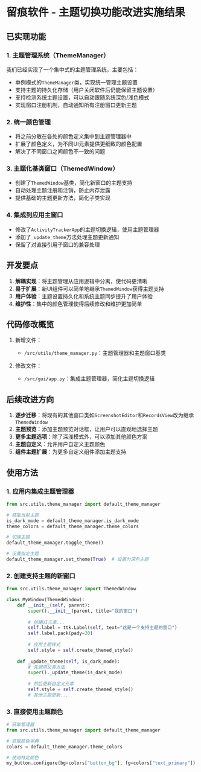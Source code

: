 # 留痕软件 - 主题切换功能改进实施结果

## 已实现功能

### 1. 主题管理系统（ThemeManager）
我们已经实现了一个集中式的主题管理系统，主要包括：

- 单例模式的`ThemeManager`类，实现统一管理主题设置
- 支持主题的持久化存储（用户关闭软件后仍能保留主题设置）
- 支持检测系统主题设置，可以自动跟随系统深色/浅色模式
- 实现窗口注册机制，自动通知所有注册窗口更新主题

### 2. 统一颜色管理
- 将之前分散在各处的颜色定义集中到主题管理器中
- 扩展了颜色定义，为不同UI元素提供更细致的颜色配置
- 解决了不同窗口之间颜色不一致的问题

### 3. 主题化基类窗口（ThemedWindow）
- 创建了`ThemedWindow`基类，简化新窗口的主题支持
- 自动处理主题注册和注销，防止内存泄露
- 提供基础的主题更新方法，简化子类实现

### 4. 集成到应用主窗口
- 修改了`ActivityTrackerApp`的主题切换逻辑，使用主题管理器
- 添加了`_update_theme`方法处理主题更新通知
- 保留了对直接引用子窗口的兼容处理

## 开发要点

1. **解耦实现**：将主题管理从应用逻辑中分离，使代码更清晰
2. **易于扩展**：新UI组件可以简单地继承`ThemedWindow`获得主题支持
3. **用户体验**：主题设置持久化和系统主题同步提升了用户体验
4. **维护性**：集中的颜色管理使得后续修改和维护更加简单

## 代码修改概览

1. 新增文件：
   - `/src/utils/theme_manager.py`：主题管理器和主题窗口基类

2. 修改文件：
   - `/src/gui/app.py`：集成主题管理器，简化主题切换逻辑

## 后续改进方向

1. **逐步迁移**：将现有的其他窗口类如`ScreenshotEditor`和`RecordsView`改为继承`ThemedWindow`
2. **主题预览**：添加主题预览对话框，让用户可以直观地选择主题
3. **更多主题选项**：除了深浅模式外，可以添加其他颜色方案
4. **主题自定义**：允许用户自定义主题颜色
5. **组件主题扩展**：为更多自定义组件添加主题支持

## 使用方法

### 1. 应用内集成主题管理器
```python
from src.utils.theme_manager import default_theme_manager

# 获取当前主题
is_dark_mode = default_theme_manager.is_dark_mode
theme_colors = default_theme_manager.theme_colors

# 切换主题
default_theme_manager.toggle_theme()

# 设置指定主题
default_theme_manager.set_theme(True)  # 设置为深色主题
```

### 2. 创建支持主题的新窗口
```python
from src.utils.theme_manager import ThemedWindow

class MyWindow(ThemedWindow):
    def __init__(self, parent):
        super().__init__(parent, title="我的窗口")
        
        # 创建UI元素...
        self.label = ttk.Label(self, text="这是一个支持主题的窗口")
        self.label.pack(pady=20)
        
        # 应用主题样式
        self.style = self.create_themed_style()
    
    def _update_theme(self, is_dark_mode):
        # 先调用父类方法
        super()._update_theme(is_dark_mode)
        
        # 然后更新自定义元素
        self.style = self.create_themed_style()
        # 其他主题更新...
```

### 3. 直接使用主题颜色
```python
# 获取管理器
from src.utils.theme_manager import default_theme_manager

# 获取颜色字典
colors = default_theme_manager.theme_colors

# 使用特定颜色
my_button.configure(bg=colors["button_bg"], fg=colors["text_primary"])
``` 